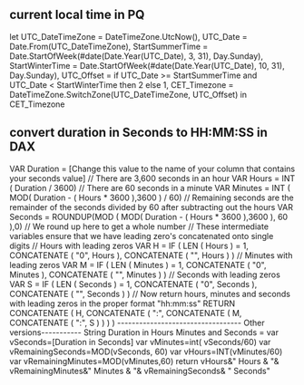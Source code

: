 ## current local time in PQ
let
  UTC_DateTimeZone = DateTimeZone.UtcNow(), 
  UTC_Date         = Date.From(UTC_DateTimeZone), 
  StartSummerTime  = Date.StartOfWeek(#date(Date.Year(UTC_Date), 3, 31), Day.Sunday), 
  StartWinterTime  = Date.StartOfWeek(#date(Date.Year(UTC_Date), 10, 31), Day.Sunday), 
  UTC_Offset       = if UTC_Date >= StartSummerTime and UTC_Date < StartWinterTime then 2 else 1, 
  CET_Timezone     = DateTimeZone.SwitchZone(UTC_DateTimeZone, UTC_Offset)
in
  CET_Timezone


## convert duration in Seconds to HH:MM:SS in DAX

VAR Duration = [Change this value to the name of your column that contains your seconds value]
// There are 3,600 seconds in an hour
VAR Hours =
    INT ( Duration / 3600)
// There are 60 seconds in a minute
VAR Minutes =
    INT ( MOD( Duration - ( Hours * 3600 ),3600 ) / 60)
// Remaining seconds are the remainder of the seconds divided by 60 after subtracting out the hours 
VAR Seconds =
    ROUNDUP(MOD ( MOD( Duration - ( Hours * 3600 ),3600 ), 60 ),0) // We round up here to get a whole number
// These intermediate variables ensure that we have leading zero's concatenated onto single digits
// Hours with leading zeros
VAR H =
    IF ( LEN ( Hours ) = 1, 
        CONCATENATE ( "0", Hours ),
        CONCATENATE ( "", Hours )
      )
// Minutes with leading zeros
VAR M =
    IF (
        LEN ( Minutes ) = 1,
        CONCATENATE ( "0", Minutes ),
        CONCATENATE ( "", Minutes )
    )
// Seconds with leading zeros
VAR S =
    IF (
        LEN ( Seconds ) = 1,
        CONCATENATE ( "0", Seconds ),
        CONCATENATE ( "", Seconds )
    )
// Now return hours, minutes and seconds with leading zeros in the proper format "hh:mm:ss"
RETURN
    CONCATENATE (
        H,
        CONCATENATE ( ":", CONCATENATE ( M, CONCATENATE ( ":", S ) ) )
    )
---------------------------------- Other versions-----------
String Duration in Hours Minutes and Seconds = 
var vSeconds=[Duration in Seconds]
var vMinutes=int( vSeconds/60)
var vRemainingSeconds=MOD(vSeconds, 60)
var vHours=INT(vMinutes/60)
var vRemainingMinutes=MOD(vMinutes,60)
return
  vHours&" Hours & "&
  vRemainingMinutes&" Minutes & "& 
  vRemainingSeconds& " Seconds"
